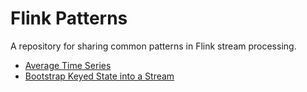 # Flink Patterns

A repository for sharing common patterns in Flink stream processing.

* [Average Time Series](average-time-series/README.md) 
* [Bootstrap Keyed State into a Stream](bootstrap-keyed-state-into-stream/README.md)